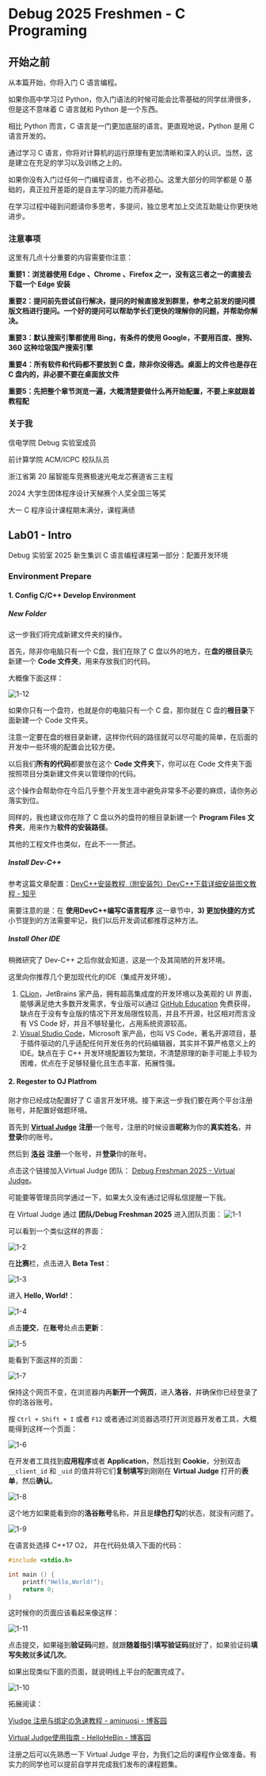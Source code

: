 # Debug 2025 Freshmen - C Programing

## 开始之前

从本篇开始，你将入门 C 语言编程。

如果你高中学习过 Python，你入门语法的时候可能会比零基础的同学丝滑很多，但是这不意味着 C 语言就和 Python 是一个东西。

相比 Python 而言，C 语言是一门更加底层的语言。更直观地说，Python 是用 C 语言开发的。

通过学习 C 语言，你将对计算机的运行原理有更加清晰和深入的认识。当然，这是建立在充足的学习以及训练之上的。

如果你没有入门过任何一门编程语言，也不必担心。这里大部分的同学都是 0 基础的，真正拉开差距的是自主学习的能力而非基础。

在学习过程中碰到问题请你多思考，多提问，独立思考加上交流互助能让你更快地进步。

### 注意事项

这里有几点十分重要的内容需要你注意：

**重要1：浏览器使用 Edge 、Chrome 、Firefox 之一，没有这三者之一的直接去下载一个 Edge 安装**

**重要2：提问前先尝试自行解决，提问的时候直接发到群里，参考之前发的提问模版文档进行提问。一个好的提问可以帮助学长们更快的理解你的问题，并帮助你解决。**

**重要3：默认搜索引擎都使用 Bing，有条件的使用 Google，不要用百度、搜狗、360 这种垃圾国产搜索引擎**

**重要4：所有软件和代码都不要放到 C 盘，除非你没得选。桌面上的文件也是存在 C 盘内的，非必要不要在桌面放文件**

**重要5：先把整个章节浏览一遍，大概清楚要做什么再开始配置，不要上来就跟着教程配**

### 关于我

信电学院 Debug 实验室成员

前计算学院 ACM/ICPC 校队队员

浙江省第 20 届智能车竞赛极速光电龙芯赛道省三主程

2024 大学生团体程序设计天梯赛个人奖全国三等奖

大一 C 程序设计课程期末满分，课程满绩

## Lab01 - Intro

Debug 实验室 2025 新生集训 C 语言编程课程第一部分：配置开发环境

### Environment Prepare

#### 1. Config C/C++ Develop Environment

##### New Folder

这一步我们将完成新建文件夹的操作。

首先，除非你电脑只有一个 C盘，我们在除了 C 盘以外的地方，在**盘的根目录**先新建一个 **Code 文件夹**，用来存放我们的代码。

大概像下面这样：

![1-12](https://gitee.com/LanternCX/picx-images-hosting/raw/master/2025-09-25/1-12.webp)

如果你只有一个盘符，也就是你的电脑只有一个 C 盘，那你就在 C 盘的**根目录**下面新建一个 Code 文件夹。

注意一定要在盘的根目录新建，这样你代码的路径就可以尽可能的简单，在后面的开发中一些环境的配置会比较方便。

以后我们**所有的代码**都要放在这个 **Code 文件夹**下，你可以在 Code 文件夹下面按照项目分类新建文件夹以管理你的代码。

这个操作会帮助你在今后几乎整个开发生涯中避免非常多不必要的麻烦，请你务必落实到位。

同样的，我也建议你在除了 C 盘以外的盘符的根目录新建一个 **Program Files 文件夹**，用来作为**软件的安装路径**。

其他的工程文件也类似，在此不一一赘述。

##### Install Dev-C++

参考这篇文章配置：[DevC++安装教程（附安装包）DevC++下载详细安装图文教程 - 知乎](https://zhuanlan.zhihu.com/p/1951939681328555818)

需要注意的是：在 **使用DevC++编写C语言程序** 这一章节中，**3) 更加快捷的方式** 小节提到的方法需要牢记，我们以后开发调试都推荐这种方法。

##### Install Oher IDE

稍微研究了 Dev-C++ 之后你就会知道，这是一个及其简陋的开发环境。

这里向你推荐几个更加现代化的IDE（集成开发环境）。

1. [CLion](https://www.jetbrains.com/clion/)，JetBrains 家产品，拥有超高集成度的开发环境以及美观的 UI 界面，能够满足绝大多数开发需求，专业版可以通过 [GitHub Education](https://github.com/education) 免费获得，缺点在于没有专业版的情况下开发局限性较高，并且不开源，社区相对而言没有 VS Code 好，并且不够轻量化，占用系统资源较高。
2. [Visual Studio Code](https://code.visualstudio.com/)，Microsoft 家产品，也叫 VS Code，著名开源项目，基于插件驱动的几乎适配任何开发任务的代码编辑器，其实并不算严格意义上的 IDE。缺点在于 C++ 开发环境配置较为繁琐，不清楚原理的新手可能上手较为困难，优点在于足够轻量化且生态丰富、拓展性强。

#### 2. Regester to OJ Platfrom

刚才你已经成功配置好了 C 语言开发环境。接下来这一步我们要在两个平台注册账号，并配置好做题环境。

首先到 **[Virtual Judge](https://vjudge.net/)** **注册**一个账号，注册的时候设置**昵称**为你的**真实姓名**，并**登录**你的账号。

然后到 **[洛谷](https://www.luogu.com.cn/)** **注册**一个账号，并**登录**你的账号。

点击这个链接加入Virtual Judge 团队： [Debug Freshman 2025 - Virtual Judge](https://vjudge.net/group/debug-freshman-2025?r=ygdmIbkSgOfm8QgPS3KN)。

可能要等管理员同学通过一下，如果太久没有通过记得私信提醒一下我。

在 Virtual Judge 通过 **团队/Debug Freshman 2025** 进入团队页面：
![1-1](https://gitee.com/LanternCX/picx-images-hosting/raw/master/2025-09-25/1-1.webp)

可以看到一个类似这样的界面：

![1-2](https://gitee.com/LanternCX/picx-images-hosting/raw/master/2025-09-25/1-2.webp)

在**比赛**栏，点击进入 **Beta Test**：

![1-3](https://gitee.com/LanternCX/picx-images-hosting/raw/master/2025-09-25/1-3.webp)

进入 **Hello, World!**：

![1-4](https://gitee.com/LanternCX/picx-images-hosting/raw/master/2025-09-25/1-4.webp)

点击**提交**，在**账号**处点击**更新**：

![1-5](https://gitee.com/LanternCX/picx-images-hosting/raw/master/2025-09-25/1-5.webp)

能看到下面这样的页面：

![1-7](https://gitee.com/LanternCX/picx-images-hosting/raw/master/2025-09-25/1-7.webp)

保持这个网页不变，在浏览器内再**新开一个网页**，进入**洛谷**，并确保你已经登录了你的洛谷账号。

按 `Ctrl + Shift + I` 或者 `F12` 或者通过浏览器选项打开浏览器开发者工具，大概能得到这样一个页面：

![1-6](https://gitee.com/LanternCX/picx-images-hosting/raw/master/2025-09-25/1-6.webp)

在开发者工具找到**应用程序**或者 **Application**，然后找到 **Cookie**，分别双击 `__client_id` 和 `_uid` 的值并将它们**复制填写**到刚刚在 **Virtual Judge** 打开的**表单**，然后**确认**。

![1-8](https://gitee.com/LanternCX/picx-images-hosting/raw/master/2025-09-25/1-8.webp)

这个地方如果能看到你的**洛谷账号**名称，并且是**绿色打勾**的状态，就没有问题了。

![1-9](https://gitee.com/LanternCX/picx-images-hosting/raw/master/2025-09-25/1-9.webp)

在语言处选择 C++17 O2， 并在代码处填入下面的代码：

```c++
#include <stdio.h>

int main () {
    printf("Hello,World!");
    return 0;
}
```

这时候你的页面应该看起来像这样：

![1-11](https://gitee.com/LanternCX/picx-images-hosting/raw/master/2025-09-25/1-11.webp)

点击提交，如果碰到**验证码**问题，就跟**随着指引填写验证码**就好了，如果验证码**填写失败**就**多试几次**。

如果出现类似下面的页面，就说明线上平台的配置完成了。

![1-10](https://gitee.com/LanternCX/picx-images-hosting/raw/master/2025-09-25/1-10.webp)

拓展阅读：

[Vjudge 注册与绑定の急速教程 - aminuosi - 博客园](https://www.cnblogs.com/2hard4me/p/18496115)

[Virtual Judge使用指南 - HelloHeBin - 博客园](https://www.cnblogs.com/hellohebin/articles/15200112.html)

注册之后可以先熟悉一下 Virtual Judge 平台，为我们之后的课程作业做准备。有实力的同学也可以提前自学并完成我们发布的课程题集。
